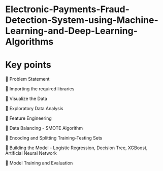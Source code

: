 # Electronic-Payments-Fraud-Detection-System-using-Machine-Learning-and-Deep-Learning-Algorithms
# Key points

 Problem Statement 

 Importing the required libraries 

 Visualize the Data 

 Exploratory Data Analysis 

 Feature Engineering

 Data Balancing - SMOTE Algorithm

 Encoding and Splitting Training-Testing Sets

 Building the Model - Logistic Regression, Decision 
 Tree, XGBoost, Artificial Neural Network 
 
 Model Training and Evaluation
